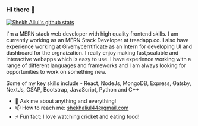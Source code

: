 ### Hi there 👋

[![Shekh Aliul's github stats](https://github-readme-stats.vercel.app/api?username=alii13&show_icons=true&theme=radical)]()

I'm a MERN stack web developer with high quality frontend skills. I am currently working as an MERN Stack Developer at treadapp.co. I also have experience working at Givemycerrtificate as an Intern for developing UI and dashboard for the orgnaization. I really enjoy making fast,scalable and interactive webapps which is easy to use. I have experience working with a range of different languages and frameworks and I am always looking for opportunities to work on something new.

Some of my key skills include -  React, NodeJs, MongoDB, Express, Gatsby, NextJs, GSAP, Bootstrap, JavaScript, Python and C++

- 💬 Ask me about anything and everything! 
- 📫 How to reach me: shekhaliul44@gmail.com
- ⚡ Fun fact: I love watching cricket and eating food! 
